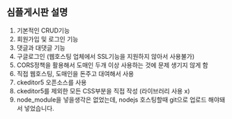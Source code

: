 ## 심플게시판 설명
1. 기본적인 CRUD기능
2. 회원가입 및 로그인 기능
3. 댓글과 대댓글 기능
4. 구글로그인 (웹호스팅 업체에서 SSL기능을 지원하지 않아서 사용불가)
5. CORS정책을 활용해서 도매인 두개 이상 사용하는 것에 문제 생기지 않게 함
6. 직접 웹호스팅, 도매인을 돈주고 대여해서 사용
7. ckeditor5 오픈소스를 사용
8. ckeditor5를 제외한 모든 CSS부분을 직접 작성 (라이브러리 사용 x)
9. node_module을 넣을생각은 없었는데, nodejs 호스팅할때 git으로 업로드 해야돼서 넣었습니다.
